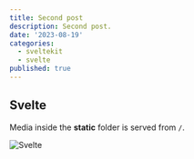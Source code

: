 ```yaml
---
title: Second post
description: Second post.
date: '2023-08-19'
categories:
  - sveltekit
  - svelte
published: true
---
```


## Svelte

Media inside the **static** folder is served from `/`.

![Svelte](favicon.png)
